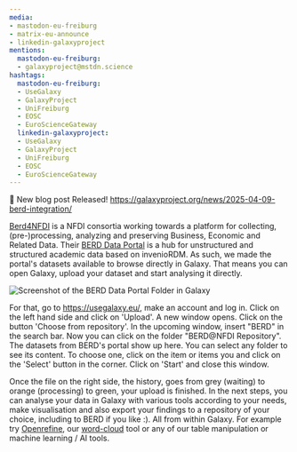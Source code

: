```yaml
---
media:
- mastodon-eu-freiburg
- matrix-eu-announce
- linkedin-galaxyproject
mentions:
  mastodon-eu-freiburg:
  - galaxyproject@mstdn.science
hashtags:
  mastodon-eu-freiburg:
  - UseGalaxy
  - GalaxyProject
  - UniFreiburg
  - EOSC
  - EuroScienceGateway
  linkedin-galaxyproject:
  - UseGalaxy
  - GalaxyProject
  - UniFreiburg
  - EOSC
  - EuroScienceGateway
---
```

📝 New blog post Released!
https://galaxyproject.org/news/2025-04-09-berd-integration/

[Berd4NFDI](https://www.berd-nfdi.de/about/) is a NFDI consortia working towards a platform for collecting, (pre-)processing, analyzing and preserving Business, Economic and Related Data.
Their [BERD Data Portal](https://www.berd-nfdi.de/data-portal/) is a hub for unstructured and structured academic data based on invenioRDM.
As such, we made the portal's datasets available to browse directly in Galaxy.
That means you can open Galaxy, upload your dataset and start analysing it directly.

![Screenshot of the BERD Data Portal Folder in Galaxy](https://galaxyproject.org/news/2025-04-09-berd-integration/BERD_Galaxy.png "Browse the BERD Data Portal within Galaxy")

For that, go to https://usegalaxy.eu/, make an account and log in. Click on the left hand side and click on 'Upload'.
A new window opens. Click on the button 'Choose from repository'. In the upcoming window, insert "BERD" in the search bar.
Now you can click on the folder "BERD@NFDI Repository". The datasets from BERD's portal show up here. You can select any folder to see its content. To choose one, click on the item or items you and click on the 'Select' button in the corner.
Click on 'Start' and close this window.

Once the file on the right side, the history, goes from grey (waiting) to orange (processing) to green, your upload is finished.
In the next steps, you can analyse your data in Galaxy with various tools according to your needs, make visualisation and also export your findings to a repository of your choice, including to BERD if you like :). All from within Galaxy.
For example try [Openrefine](https://usegalaxy.eu/root?tool_id=interactive_tool_openrefine), our [word-cloud](https://usegalaxy.eu/root?tool_id=toolshed.g2.bx.psu.edu/repos/bgruening/wordcloud/wordcloud/1.9.4+galaxy1) tool or any of
our table manipulation or machine learning / AI tools.
